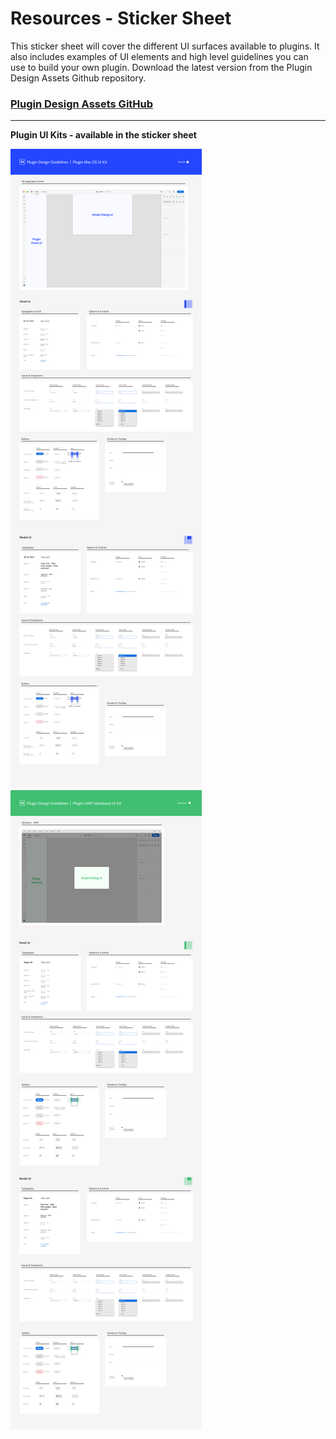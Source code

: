# Resources - Sticker Sheet
This sticker sheet will cover the different UI surfaces available to plugins. It also includes examples of UI elements and high level guidelines you can use to build your own plugin. Download the latest version from the Plugin Design Assets Github repository. 

### [Plugin Design Assets GitHub](https://github.com/AdobeXD/plugin-design-assets "View plugin design assets github repo")

---

**Plugin UI Kits - available in the sticker sheet**

![MacOS UI Kit](../ux_images/Plugin-MacOS-UIKit.png)
![Windows UI Kit](../ux_images/Plugin-UWP-UIKit.png)
